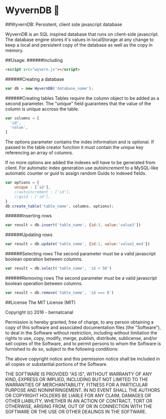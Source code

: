 # WyvernDB :dragon_face:
##WyvernDB: Persistent, client side javascript database

WyvernDB is an SQL inspired database that runs on client-side javascript. 
The database engine stores it's values in localStorage at any change to keep a local and persistent copy of the database as well as the copy in memory.

##Usage:
######Including
```html
<script src="wyvern.js"></script>
```

######Creating a database
```javascript
var db = new WyvernDB('database_name');
```

######Creating tables
Tables require the column object to be added as a second parameter. 
The "unique" field guarantees that the value of the column is unique accross the table.

```javascript
var columns = [
  'id',
  'value',
]

```
The options parameter contains the index information and is optional.
If passed to the table creator function it must contain the *unique* key referencing an array of columns.

If no more options are added the indexes will have to be generated from client. 
For automatic index generation use *autoincrement* to a MySQL-like automatic counter or *guid* to assign random Guids to indexed fields.

```javascript
var options = {
	unique : ['id'],
	//autoincrement : ['id'],
	//guid : ['id'],
}
db.create_table('table_name', columns, options);
```
######Inserting rows
```javascript
var result = db.insert('table_name', {id:3, value:'value3'})
```

######Updating rows
```javascript
var result = db.update('table_name', {id:1, value:'value1_mod'})
```
######Selecting rows
The second parameter must be a valid javascript boolean operation between columns.
```javascript
var result = db.select('table_name', 'id < 50')
```
######Removing rows
The second parameter must be a valid javascript boolean operation between columns.
```javascript
var result = db.remove('table_name', 'id === 0')
```

##License
The MIT License (MIT)

Copyright (c) 2016 - bernatcanal

Permission is hereby granted, free of charge, to any person obtaining a copy of this software and associated documentation files (the "Software"), to deal in the Software without restriction, including without limitation the rights to use, copy, modify, merge, publish, distribute, sublicense, and/or sell copies of the Software, and to permit persons to whom the Software is furnished to do so, subject to the following conditions:

The above copyright notice and this permission notice shall be included in all copies or substantial portions of the Software.

THE SOFTWARE IS PROVIDED "AS IS", WITHOUT WARRANTY OF ANY KIND, EXPRESS OR IMPLIED, INCLUDING BUT NOT LIMITED TO THE WARRANTIES OF MERCHANTABILITY, FITNESS FOR A PARTICULAR PURPOSE AND NONINFRINGEMENT. IN NO EVENT SHALL THE AUTHORS OR COPYRIGHT HOLDERS BE LIABLE FOR ANY CLAIM, DAMAGES OR OTHER LIABILITY, WHETHER IN AN ACTION OF CONTRACT, TORT OR OTHERWISE, ARISING FROM, OUT OF OR IN CONNECTION WITH THE SOFTWARE OR THE USE OR OTHER DEALINGS IN THE SOFTWARE.
